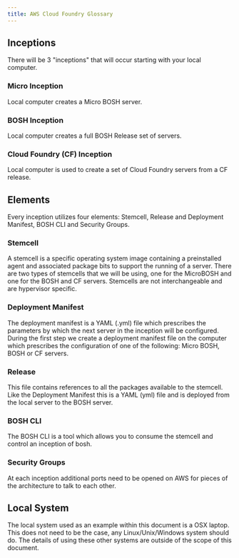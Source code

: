 ```yaml
---
title: AWS Cloud Foundry Glossary
---
```


## Inceptions

There will be 3 "inceptions" that will occur starting with your local computer.

### Micro Inception

Local computer creates a Micro BOSH server.

### BOSH Inception

Local computer creates a full BOSH Release set of servers.

### Cloud Foundry (CF) Inception

Local computer is used to create a set of Cloud Foundry servers from a CF release.

## Elements

Every inception utilizes four elements: Stemcell, Release and Deployment Manifest, BOSH CLI and Security Groups.

### Stemcell

A stemcell is a specific operating system image containing a preinstalled agent and associated package bits to support the running of a server.  There are two types of stemcells that we will be using, one for the MicroBOSH and one for the BOSH and CF servers. Stemcells are not interchangeable and are hypervisor specific.

### Deployment Manifest

The deployment manifest is a YAML (.yml) file which prescribes the parameters by which the next server in the inception will be configured.  During the first step we create a deployment manifest file on the computer which prescribes the configuration of one of the following: Micro BOSH, BOSH or CF servers.

### Release

This file contains references to all the packages available to the stemcell.  Like the Deployment Manifest this is a YAML (yml) file and is deployed from the local server to the BOSH server.

### BOSH CLI

The BOSH CLI is a tool which allows you to consume the stemcell and control an inception of bosh.

### Security Groups

At each inception additional ports need to be opened on AWS for pieces of the architecture to talk to each other.

## Local System

The local system used as an example within this document is a OSX laptop. This does not need to be the case, any Linux/Unix/Windows system should do. The details of using these other systems are outside of the scope of this document.
